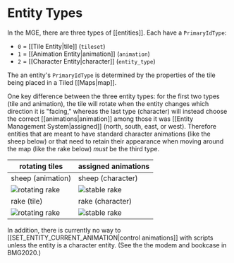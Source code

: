 # Entity Types

In the MGE, there are three types of [[entities]]. Each have a `PrimaryIdType`:

- `0` = [[Tile Entity|tile]] (`tileset`)
- `1` = [[Animation Entity|animation]] (`animation`)
- `2` = [[Character Entity|character]] (`entity_type`)

The an entity's `PrimaryIdType` is determined by the properties of the tile being placed in a Tiled [[Maps|map]].

One key difference between the three entity types: for the first two types (tile and animation), the tile will rotate when the entity changes which direction it is "facing," whereas the last type (character) will instead choose the correct [[animations|animation]] among those it was [[Entity Management System|assigned]] (north, south, east, or west). Therefore entities that are meant to have standard character animations (like the sheep below) or that need to retain their appearance when moving around the map (like the rake below) *must* be the third type.

| rotating tiles | assigned animations|
| --- | --- |
| sheep (animation) | sheep (character) |
| ![rotating rake](media/sheep-rotating.gif) | ![stable rake](media/sheep-stable.gif) |
| rake (tile) | rake (character) |
| ![rotating rake](media/rake-rotating.gif) | ![stable rake](media/rake-stable.gif) |

In addition, there is currently no way to [[SET_ENTITY_CURRENT_ANIMATION|control animations]] with scripts unless the entity is a character entity. (See the the modem and bookcase in BMG2020.)
